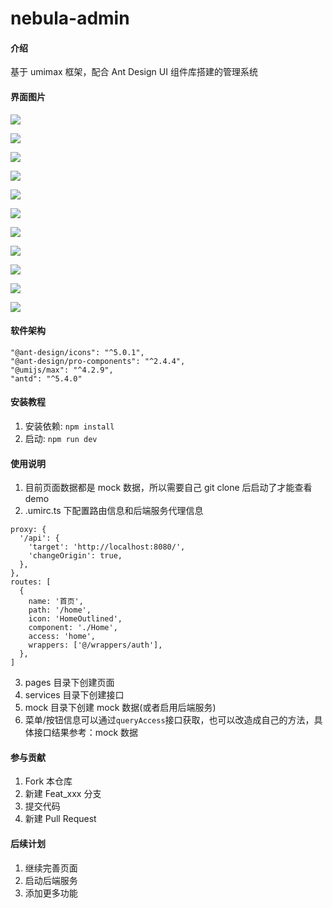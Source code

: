 # nebula-admin

#### 介绍

基于 umimax 框架，配合 Ant Design UI 组件库搭建的管理系统

#### 界面图片

![](https://gitee.com/kushu001/pic-go-images/raw/master/images/20240801113906.png)

![](https://gitee.com/kushu001/pic-go-images/raw/master/images/20240801114034.png)

![](https://gitee.com/kushu001/pic-go-images/raw/master/images/20240801114145.png)

![](https://gitee.com/kushu001/pic-go-images/raw/master/images/20240801114221.png)

![](https://gitee.com/kushu001/pic-go-images/raw/master/images/20240801114303.png)

![](https://gitee.com/kushu001/pic-go-images/raw/master/images/20240801114349.png)

![](https://gitee.com/kushu001/pic-go-images/raw/master/images/20240801114423.png)

![](https://gitee.com/kushu001/pic-go-images/raw/master/images/20240801114448.png)

![](https://gitee.com/kushu001/pic-go-images/raw/master/images/20240801114532.png)

![](https://gitee.com/kushu001/pic-go-images/raw/master/images/20240801114603.png)

![](https://gitee.com/kushu001/pic-go-images/raw/master/images/20240801114639.png)

#### 软件架构

```
"@ant-design/icons": "^5.0.1",
"@ant-design/pro-components": "^2.4.4",
"@umijs/max": "^4.2.9",
"antd": "^5.4.0"
```

#### 安装教程

1. 安装依赖: `npm install`
2. 启动: `npm run dev`

#### 使用说明

1. 目前页面数据都是 mock 数据，所以需要自己 git clone 后启动了才能查看 demo
2. .umirc.ts 下配置路由信息和后端服务代理信息

```
proxy: {
  '/api': {
    'target': 'http://localhost:8080/',
    'changeOrigin': true,
  },
},
routes: [
  {
    name: '首页',
    path: '/home',
    icon: 'HomeOutlined',
    component: './Home',
    access: 'home',
    wrappers: ['@/wrappers/auth'],
  },
]
```

3. pages 目录下创建页面
4. services 目录下创建接口
5. mock 目录下创建 mock 数据(或者启用后端服务)
6. 菜单/按钮信息可以通过`queryAccess`接口获取，也可以改造成自己的方法，具体接口结果参考：mock 数据

#### 参与贡献

1.  Fork 本仓库
2.  新建 Feat_xxx 分支
3.  提交代码
4.  新建 Pull Request

#### 后续计划

1.  继续完善页面
2.  启动后端服务
3.  添加更多功能
